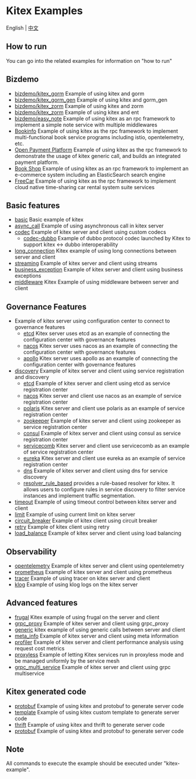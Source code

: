 # Kitex Examples

English | [中文](README_CN.md)

## How to run

You can go into the related examples for information on "how to run"

## Bizdemo
- [bizdemo/kitex_gorm](bizdemo/kitex_gorm) Example of using kitex and gorm
- [bizdemo/kitex_gorm_gen](bizdemo/kitex_gorm_gen) Example of using kitex and gorm_gen
- [bizdemo/kitex_zorm](bizdemo/kitex_zorm) Example of using kitex and zorm
- [bizdemo/kitex_zorm](bizdemo/kitex_zorm) Example of using kitex and ent
- [bizdemo/easy_note](bizdemo/easy_note) Example of using kitex as an rpc framework to implement a simple note service with multiple middlewares
- [Bookinfo](https://github.com/cloudwego/biz-demo/tree/main/bookinfo) Example of using kitex as the rpc framework to implement multi-functional book service programs including istio, opentelemetry, etc.
- [Open Payment Platform](https://github.com/cloudwego/biz-demo/tree/main/open-payment-platform) Example of using kitex as the rpc framework to demonstrate the usage of kitex generic call, and builds an integrated payment platform.
- [Book Shop](https://github.com/cloudwego/biz-demo/tree/main/book-shop) Example of using kitex as an rpc framework to implement an e-commerce system including an ElasticSearch search engine
- [FreeCar](https://github.com/CyanAsterisk/FreeCar) Example of using kitex as the rpc framework to implement cloud native time-sharing car rental system suite services

## Basic features
- [basic](basic) Basic example of kitex
- [async_call](async_call) Example of using asynchronous call in kitex server
- [codec](codec) Example of kitex server and client using custom codecs
    - [codec-dubbo](https://github.com/kitex-contrib/codec-dubbo/tree/main/samples/helloworld) Example of dubbo protocol codec launched by Kitex to support kitex <-> dubbo interoperability
- [long_connection](longconnection) Kitex example of using long connections between server and client
- [streaming](streaming) Example of kitex server and client using streams
- [business_exception](business_exception) Example of kitex server and client using business exceptions
- [middleware](middleware) Kitex Example of using middleware between server and client

## Governance Features
- Example of kitex server using configuration center to connect to governance features
    - [etcd](https://github.com/kitex-contrib/config-etcd/tree/main/example) Kitex server uses etcd as an example of connecting the configuration center with governance features
    - [nacos](https://github.com/kitex-contrib/config-nacos/tree/main/example) Kitex server uses nacos as an example of connecting the configuration center with governance features
    - [apollo](https://github.com/kitex-contrib/config-apollo/tree/main/example) Kitex server uses apollo as an example of connecting the configuration center with governance features
- [discovery](discovery) Example of kitex server and client using service registration and discovery
    - [etcd](https://github.com/kitex-contrib/registry-etcd/tree/main/example) Example of kitex server and client using etcd as service registration center
    - [nacos](https://github.com/kitex-contrib/registry-nacos/tree/main/example) Kitex server and client use nacos as an example of service registration center
    - [polaris](https://github.com/kitex-contrib/registry-polaris/tree/main/example) Kitex server and client use polaris as an example of service registration center
    - [zookeeper](https://github.com/kitex-contrib/registry-zookeeper) Example of kitex server and client using zookeeper as service registration center
    - [consul](https://github.com/kitex-contrib/registry-consul/tree/main/example) Example of kitex server and client using consul as service registration center
    - [servicecomb](https://github.com/kitex-contrib/registry-servicecomb/tree/main/example) Kitex server and client use servicecomb as an example of service registration center
    - [eureka](https://github.com/kitex-contrib/registry-eureka/tree/main/example) Kitex server and client use eureka as an example of service registration center
    - [dns](https://github.com/kitex-contrib/resolver-dns) Example of kitex server and client using dns for service discovery
    - [resolver_rule_based](https://github.com/kitex-contrib/resolver-rule-based/tree/main/demo) provides a rule-based resolver for kitex. It allows users to configure rules in service discovery to filter service instances and implement traffic segmentation.
- [timeout](governance/timeout) Example of using timeout control between kitex server and client
- [limit](governance/limit) Example of using current limit on kitex server
- [circuit_breaker](governance/circuitbreak) Example of kitex client using circuit breaker
- [retry](governance/retry) Example of kitex client using retry
- [load_balance](loadbalancer) Example of kitex server and client using load balancing

## Observability
- [opentelemetry](opentelemetry) Example of kitex server and client using opentelemetry
- [prometheus](prometheus) Example of kitex server and client using prometheus
- [tracer](tracer) Example of using tracer on kitex server and client
- [klog](klog) Example of using klog logs on the kitex server

## Advanced features
- [frugal](frugal) Kitex example of using frugal on the server and client
- [grpc_proxy](grpcproxy) Example of kitex server and client using grpc_proxy
- [generic](generic) kitex example of using generic calls between server and client
- [meta_info](metainfo) Example of kitex server and client using meta information
- [profiler](profiler) Example of kitex server and client performance analysis using request cost metrics
- [proxyless](proxyless) Example of letting Kitex services run in proxyless mode and be managed uniformly by the service mesh
- [grpc_multi_service](grpc_multi_service) Example of kitex server and client using grpc multiservice


## Kitex generated code
- [protobuf](kitex/protobuf) Example of using kitex and protobuf to generate server code
- [template](kitex/template) Example of using kitex custom template to generate server code
- [thrift](kitex/thrift) Example of using kitex and thrift to generate server code
- [protobuf](kitex/protobuf) Example of using kitex and protobuf to generate server code

## Note

All commands to execute the example should be executed under "kitex-example".